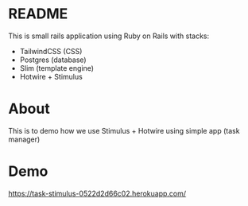 # README

This is small rails application using Ruby on Rails with stacks:
- TailwindCSS (CSS)
- Postgres (database)
- Slim (template engine)
- Hotwire + Stimulus


# About

This is to demo how we use Stimulus + Hotwire using simple app (task manager)

# Demo

https://task-stimulus-0522d2d66c02.herokuapp.com/
